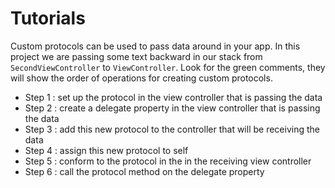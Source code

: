 Tutorials
=========

Custom protocols can be used to pass data around in your app. In this project we are passing some text backward in our stack from `SecondViewController` to `ViewController`. Look for the green comments, they will show the order of operations for creating custom protocols.

- Step 1 : set up the protocol in the view controller that is passing the data
- Step 2 : create a delegate property in the view controller that is passing the data
- Step 3 : add this new protocol to the controller that will be receiving the data
- Step 4 : assign this new protocol to self
- Step 5 : conform to the protocol in the in the receiving view controller
- Step 6 : call the protocol method on the delegate property